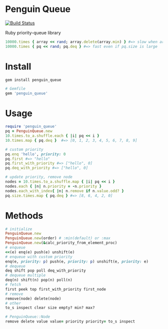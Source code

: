 # Penguin Queue

[![Build Status](https://travis-ci.org/tompng/penguin_queue.svg?branch=master)](https://travis-ci.org/tompng/penguin_queue)

Ruby priority-queue library

```ruby
10000.times { array << rand; array.delete(array.min) } #=> slow when array.size is large
10000.times { pq << rand; pq.deq } #=> fast even if pq.size is large
```

# Install
```
gem install penguin_queue
```

```ruby
# Gemfile
gem 'penguin_queue'
```

# Usage
```ruby
require 'penguin_queue'
pq = PenguinQueue.new
10.times.to_a.shuffle.each { |i| pq << i }
10.times.map { pq.deq }  #=> [0, 1, 2, 3, 4, 5, 6, 7, 8, 9]

# custom priority
pq.enq 'hello', priority: 0
pq.first #=> "hello"
pq.first_with_priority #=> ["hello", 0]
pq.deq_with_priority #=> ["hello", 0]

# update priority, remove node
nodes = 10.times.to_a.shuffle.map { |i| pq << i }
nodes.each { |n| n.priority = -n.priority }
nodes.each_with_index{ |n| n.remove if n.value.odd? }
pq.size.times.map { pq.deq } #=> [8, 6, 4, 2, 0]
```

# Methods
```ruby
# initialize
PenguinQueue.new
PenguinQueue.new(order) # :min(default) or :max
PenguinQueue.new(&calc_priority_from_element_proc)
# enqueue
<<(e) enq(e) push(e) unshift(e)
# enqueue with custom priority
enq(e, priority: p) push(e, priority: p) unshift(e, priority: e)
# dequeue
deq shift pop poll deq_with_priority
# dequeue multiple
deq(n) shift(n) pop(n) poll(n)
# fetch
first peek top first_with_priority first_node
# remove
remove(node) delete(node)
# other
to_s inspect clear size empty? min? max?

# PenguinQueue::Node
remove delete value value= priority priority= to_s inspect
```
